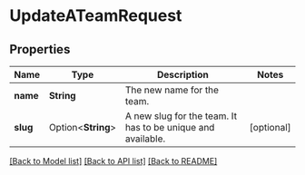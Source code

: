 # UpdateATeamRequest

## Properties

Name | Type | Description | Notes
------------ | ------------- | ------------- | -------------
**name** | **String** | The new name for the team. | 
**slug** | Option<**String**> | A new slug for the team. It has to be unique and available. | [optional]

[[Back to Model list]](../README.md#documentation-for-models) [[Back to API list]](../README.md#documentation-for-api-endpoints) [[Back to README]](../README.md)


